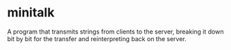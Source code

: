# minitalk
A program that transmits strings from clients to the server, breaking it down bit by bit for the transfer and reinterpreting back on the server.
